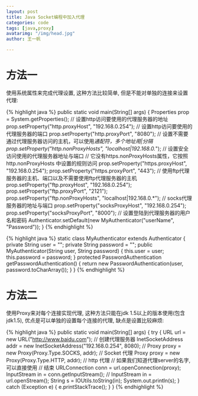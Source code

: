 ```yaml
---
layout: post
title: Java Socket编程中加入代理
categories: code
tags: [java,proxy]
avatarimg: "/img/head.jpg"
author: 王一帆

---
```


# 方法一

使用系统属性来完成代理设置, 这种方法比较简单, 但是不能对单独的连接来设置代理:

{% highlight java %}
public static void main(String[] args) {
    Properties prop = System.getProperties();
    // 设置http访问要使用的代理服务器的地址
    prop.setProperty("http.proxyHost", "192.168.0.254");
    // 设置http访问要使用的代理服务器的端口
    prop.setProperty("http.proxyPort", "8080");
    // 设置不需要通过代理服务器访问的主机，可以使用*通配符，多个地址用|分隔
    prop.setProperty("http.nonProxyHosts", "localhost|192.168.0.*");
    // 设置安全访问使用的代理服务器地址与端口
    // 它没有https.nonProxyHosts属性，它按照http.nonProxyHosts 中设置的规则访问
    prop.setProperty("https.proxyHost", "192.168.0.254");
    prop.setProperty("https.proxyPort", "443");
    // 使用ftp代理服务器的主机、端口以及不需要使用ftp代理服务器的主机
    prop.setProperty("ftp.proxyHost", "192.168.0.254");
    prop.setProperty("ftp.proxyPort", "2121");
    prop.setProperty("ftp.nonProxyHosts", "localhost|192.168.0.*");
    // socks代理服务器的地址与端口
    prop.setProperty("socksProxyHost", "192.168.0.254");
    prop.setProperty("socksProxyPort", "8000");
    // 设置登陆到代理服务器的用户名和密码
    Authenticator.setDefault(new MyAuthenticator("userName", "Password"));
}
{% endhighlight %}

<!-- more -->

{% highlight java %}
static class MyAuthenticator extends Authenticator {
    private String user = "";
    private String password = "";
    public MyAuthenticator(String user, String password) {
        this.user = user;
        this.password = password;
    }
    protected PasswordAuthentication getPasswordAuthentication() {
        return new PasswordAuthentication(user, password.toCharArray());
    }
}
{% endhighlight %}

# 方法二

使用Proxy来对每个连接实现代理, 这种方法只能在jdk 1.5以上的版本使用(包含jdk1.5), 优点是可以单独的设置每个连接的代理, 缺点是设置比较麻烦:

{% highlight java %}
public static void main(String[] args) {
    try {
        URL url = new URL("http://www.baidu.com");
        // 创建代理服务器
        InetSocketAddress addr = new InetSocketAddress("192.168.0.254",
                8080);
        // Proxy proxy = new Proxy(Proxy.Type.SOCKS, addr); // Socket 代理
        Proxy proxy = new Proxy(Proxy.Type.HTTP, addr); // http 代理
        // 如果我们知道代理server的名字, 可以直接使用
        // 结束
        URLConnection conn = url.openConnection(proxy);
        InputStream in = conn.getInputStream();
        // InputStream in = url.openStream();
        String s = IOUtils.toString(in);
        System.out.println(s);
    } catch (Exception e) {
        e.printStackTrace();
    }
}
{% endhighlight %}